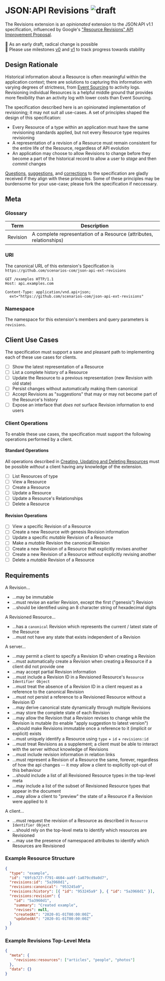 # JSON:API Revisions ![draft]

The Revisions extension is an _opinionated_ extension to the JSON:API v1.1
specification, influenced by Google's
["Resource Revisions" API Improvement Proposal][aip/162].

:construction_worker: As an early draft, radical change is possible  
:crystal_ball: Please use milestones [v0] and [v1] to track progress towards
stability

## Design Rationale

Historical information about a Resource is often meaningful within the
application context; there are solutions to capturing this information with
varying degrees of strictness, from [Event Sourcing][event-sourcing] to activity
logs. Revisioning individual Resources is a helpful middle ground that provides
more flexibility than an activity log with lower costs than Event Sourcing.

The specification described here is an opinionated implementation
of revisioning; it may not suit all use-cases. A set of principles shaped the
design of this specification:

- Every Resource of a type within an application must have the same revisioning
  standards applied, but not every Resource type requires revisioning
- A representation of a revision of a Resource must remain consistent for
  the entire life of the Resource, regardless of API evolution
- An application may choose to allow Revisions to change before they become a
  part of the historical record to allow a user to _stage_ and then _commit_
  changes

[Questions][discussions], [suggestions][discussions], and [corrections][pulls]
to the specification are gladly received if they align with these principles.
Some of these principles may be burdensome for your use-case; please fork the
specification if neccessary.

## Meta

### Glossary

| Term     | Description                                                         |
| -------- | ------------------------------------------------------------------- |
| Revision | A complete representation of a Resource (attributes, relationships) |

### URI

The canonical URL of this extension's Specification is
`https://github.com/scenarios-com/json-api-ext-revisions`

```http
GET /examples HTTP/1.1
Host: api.examples.com

Content-Type: application/vnd.api+json;
  ext="https://github.com/scenarios-com/json-api-ext-revisions"
```

### Namespace

The namespace for this extension's members and query parameters is `revisions`.

## Client Use Cases

The specification must support a sane and pleasant path to implementing each of
these use cases for clients.

- [ ] Show the latest representation of a Resource
- [ ] List a complete history of a Resource
- [ ] Update the Resource to a previous representation (new Revision with old
      state)
- [ ] Persist changes without automatically making them canonical
- [ ] Accept Revisions as "suggestions" that may or may not become part of the
      Resource's history
- [ ] Expose an interface that _does not_ surface Revision information to end
      users

### Client Operations

To enable these use cases, the specification must support the following
operations performed by a client.

#### Standard Operations

All operations described in
[Creating, Updating and Deleting Resources][jsonapi/crud] must be possible
_without_ a client having any knowledge of the extension.

- [ ] List Resources of type
- [ ] View a Resource
- [ ] Create a Resource
- [ ] Update a Resource
- [ ] Update a Resource's Relationships
- [ ] Delete a Resource

#### Revision Operations

- [ ] View a specific Revision of a Resource
- [ ] Create a new Resource _with_ genesis Revision information
- [ ] Update a specific _mutable_ Revision of a Resource
- [ ] Make a _mutable_ Revision the canonical Revision
- [ ] Create a new Revision of a Resource that explicitly revises another
- [ ] Create a new Revision of a Resource _without_ explicitly revising another
- [ ] Delete a _mutable_ Revision of a Resource

## Requirements

A Revision...

- ...may be immutable
- ...must revise an earlier Revision, except the first ("genesis") Revision
- ...should be identified using an 8 character string of hexadecimal digits

A Revisioned Resource...

- ...has a `canonical` Revision which represents the current / latest state of
  the Resource
- ...must not have any state that exists independent of a Revision

A server...

- ...may permit a client to specify a Revision ID when creating a Revision
- ...must automatically create a Revision when creating a Resource if a client
  did not provide one
- ...may accept partial Revision information
- ...must include a Revision ID in a Revisioned Resource's
  `Resource Identifier Object`
- ...must treat the absence of a Revision ID in a client request as a reference
  to the canonical Revision
- ...must not persist a reference to a Revisioned Resource without a Revision ID
- ...may derive canonical state dynamically through multiple Revisions
- ...may store the complete state of each Revision
- ...may allow the Revision that a Revision revises to change while the Revision
  is mutable (to enable "apply suggestion to latest version")
- ...should make Revisions immutable once a reference to it (implicit or
  explicit) exists
- ...must uniquely identify a Resource using `type` + `id` + `revisions:id`
- ...must treat Revisions as a supplement; a client must be able to interact
  with the server without knowledge of Revisions
- ...must include revision information in relation links
- ...must represent a Revision of a Resource the same, forever, regardless of
  how the api changes -- it _may_ allow a client to explicitly opt-out of this
  behaviour
- ...should include a list of all Revisioned Resource types in the top-level meta
- ...may include a list of the subset of Revisioned Resource types that appear
  in the document
- ...may allow a client to "preview" the state of a Resource if a Revision were
  applied to it

A client...

- ...must request the revision of a Resource as described in
  `Resource Identifier Object`
- ...should rely on the top-level meta to identify which resources are Revisioned
- ...may use the presence of namespaced attributes to identify which
  Resources are Revisioned

### Example Resource Structure

```json
{
  "type": "example",
  "id": "69fcb727-f791-4604-aa9f-1a079cd9a0d7",
  "revisions:id": "5a3960d1",
  "revisions:canonical": "953245a9",
  "revisions:history": [{ "id": "953245a9" }, { "id": "5a3960d1" }],
  "revisions:revision": {
    "id": "5a3960d1",
    "summary": "Created example",
    "revises": null,
    "createdAt": "2020-01-01T00:00:00Z",
    "updatedAt": "2020-01-01T00:00:00Z"
  }
}
```

### Example Revisions Top-Level Meta

```json
{
  "meta": {
    "revisions:resources": ["articles", "people", "photos"]
  },
  "data": {}
}
```

[aip/162]: https://google.aip.dev/162
[event-sourcing]: https://martinfowler.com/eaaDev/EventSourcing.html
[discussions]: https://github.com/scenarios-com/json-api-ext-revisions/discussions
[pulls]: https://github.com/scenarios-com/json-api-ext-revisions/pulls
[draft]: https://img.shields.io/badge/specification-draft-orange
[v0]: https://github.com/scenarios-com/json-api-ext-revisions/milestone/1
[v1]: https://github.com/scenarios-com/json-api-ext-revisions/milestone/2
[jsonapi/crud]: https://jsonapi.org/format/#crud
